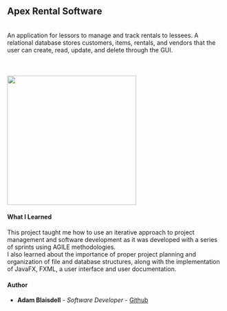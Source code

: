 ## Apex Rental Software

<br>
An application for lessors to manage and track rentals to lessees. A relational database stores customers, items, rentals,
and vendors that the user can create, read, update, and delete through the GUI.
<br>
<br>

<br>
<br>
<image src="images/apexui.png" width="300px">
<br>

#### What I Learned

This project taught me how to use an iterative approach to project management and software development
as it was developed with a series of sprints using AGILE methodologies.
<br>
I also learned about the importance of proper project planning and organization of file and database structures,
along with the implementation of JavaFX, FXML, a user interface and user documentation.
<br>
#### Author
* **Adam Blaisdell** - *Software Developer* - [Github](https://github.com/adamblaisdell)
